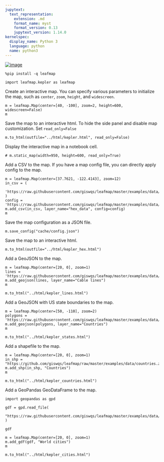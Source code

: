 ```yaml
---
jupytext:
  text_representation:
    extension: .md
    format_name: myst
    format_version: 0.13
    jupytext_version: 1.14.0
kernelspec:
  display_name: Python 3
  language: python
  name: python3
---
```


[![image](https://mybinder.org/badge_logo.svg)](https://gishub.org/leafmap-binder)


```{code-cell} ipython3
%pip install -q leafmap
```

```{code-cell} ipython3
import leafmap.kepler as leafmap
```

Create an interactive map. You can specify various parameters to initialize the map, such as `center`, `zoom`, `height`, and `widescreen`.

```{code-cell} ipython3
m = leafmap.Map(center=[40, -100], zoom=2, height=600, widescreen=False)
m
```

Save the map to an interactive html. To hide the side panel and disable map customization. Set `read_only=False`

```{code-cell} ipython3
m.to_html(outfile="../html/kepler.html", read_only=False)
```

Display the interactive map in a notebook cell.

```{code-cell} ipython3
# m.static_map(width=950, height=600, read_only=True)
```

Add a CSV to the map. If you have a map config file, you can directly apply config to the map.

```{code-cell} ipython3
m = leafmap.Map(center=[37.7621, -122.4143], zoom=12)
in_csv = (
    'https://raw.githubusercontent.com/giswqs/leafmap/master/examples/data/hex_data.csv'
)
config = 'https://raw.githubusercontent.com/giswqs/leafmap/master/examples/data/hex_config.json'
m.add_csv(in_csv, layer_name="hex_data", config=config)
m
```

Save the map configuration as a JSON file.

```{code-cell} ipython3
m.save_config("cache/config.json")
```

Save the map to an interactive html.

```{code-cell} ipython3
m.to_html(outfile="../html/kepler_hex.html")
```

Add a GeoJSON to the map.

```{code-cell} ipython3
m = leafmap.Map(center=[20, 0], zoom=1)
lines = 'https://raw.githubusercontent.com/giswqs/leafmap/master/examples/data/cable_geo.geojson'
m.add_geojson(lines, layer_name="Cable lines")
m
```

```{code-cell} ipython3
m.to_html("../html/kepler_lines.html")
```

Add a GeoJSON with US state boundaries to the map.

```{code-cell} ipython3
m = leafmap.Map(center=[50, -110], zoom=2)
polygons = 'https://raw.githubusercontent.com/giswqs/leafmap/master/examples/data/us_states.json'
m.add_geojson(polygons, layer_name="Countries")
m
```

```{code-cell} ipython3
m.to_html("../html/kepler_states.html")
```

Add a shapefile to the map.

```{code-cell} ipython3
m = leafmap.Map(center=[20, 0], zoom=1)
in_shp = "https://github.com/giswqs/leafmap/raw/master/examples/data/countries.zip"
m.add_shp(in_shp, "Countries")
m
```

```{code-cell} ipython3
m.to_html("../html/kepler_countries.html")
```

Add a GeoPandas GeoDataFrame to the map.

```{code-cell} ipython3
import geopandas as gpd
```

```{code-cell} ipython3
gdf = gpd.read_file(
    "https://raw.githubusercontent.com/giswqs/leafmap/master/examples/data/world_cities.geojson"
)
```

```{code-cell} ipython3
gdf
```

```{code-cell} ipython3
m = leafmap.Map(center=[20, 0], zoom=1)
m.add_gdf(gdf, "World cities")
m
```

```{code-cell} ipython3
m.to_html("../html/kepler_cities.html")
```
